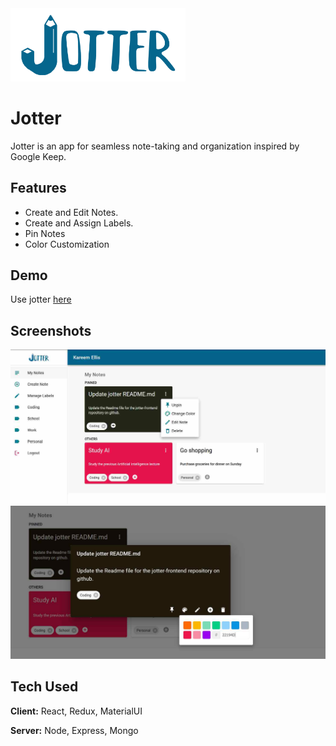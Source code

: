 
<img src="./public/jotter-logo.png" alt="Jotter Logo" width="280"/>

# Jotter

Jotter is an app for seamless note-taking and organization inspired by Google Keep.


## Features

- Create and Edit Notes.
- Create and Assign Labels.
- Pin Notes
- Color Customization

## Demo

Use jotter [here](https://jotter-7a4w.onrender.com/)


## Screenshots

![App Screenshot](./public/snapshot.jpg)
![App Screenshot](./public/snapshot2.jpg)


## Tech Used

**Client:** React, Redux, MaterialUI

**Server:** Node, Express, Mongo

